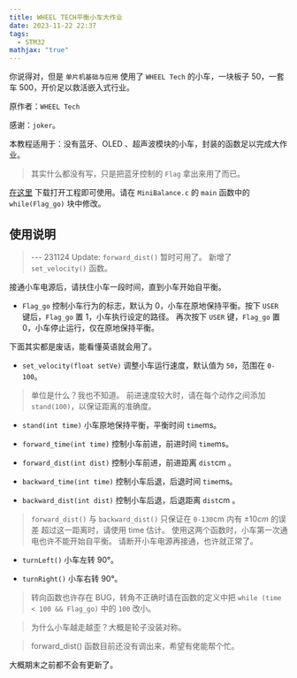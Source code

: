 ```yaml
---
title: WHEEL TECH平衡小车大作业
date: 2023-11-22 22:37
tags:
  - STM32
mathjax: "true"
---
```



你说得对，但是 `单片机基础与应用` 使用了 `WHEEL Tech` 的小车，一块板子 50，一套车 500，开价足以救活嵌入式行业。

原作者：`WHEEL Tech`

感谢：`joker`。

本教程适用于：没有蓝牙、OLED 、超声波模块的小车，封装的函数足以完成大作业。

> 其实什么都没有写，只是把蓝牙控制的 `Flag` 拿出来用了而已。

[在这里](https://pan.singledog233.top/d/tmp/3.WHEELTEC%20B570%20%E5%B9%B3%E8%A1%A1%E5%B0%8F%E8%BD%A6%E6%BA%90%E7%A0%81%EF%BC%88%E5%BA%93%E5%87%BD%E6%95%B0%E7%89%88%EF%BC%89.zip) 下载打开工程即可使用。请在 `MiniBalance.c` 的 `main` 函数中的 `while(Flag_go)` 块中修改。

## 使用说明

> --- 231124 Update:
> `forward_dist()` 暂时可用了。
> 新增了 `set_velocity()` 函数。

接通小车电源后，请扶住小车一段时间，直到小车开始自平衡。

- `Flag_go`
控制小车行为的标志，默认为 0，小车在原地保持平衡。按下 `USER` 键后，`Flag_go` 置 1，小车执行设定的路径。
再次按下 `USER` 键，`Flag_go` 置 0，小车停止运行，仅在原地保持平衡。

下面其实都是废话，能看懂英语就会用了。

- `set_velocity(float setVe)`
调整小车运行速度，默认值为 `50`，范围在 `0-100`。

> 单位是什么？我也不知道。
> 前进速度较大时，请在每个动作之间添加 `stand(100)`，以保证距离的准确度。

- `stand(int time)`
小车原地保持平衡，平衡时间 `time`ms。

- `forward_time(int time)`
控制小车前进，前进时间 `time`ms。

- `forward_dist(int dist)`
控制小车前进，前进距离 `dist`cm 。

- `backward_time(int time)`
控制小车后退，后退时间 `time`ms。

- `backward_dist(int dist)`
控制小车后退，后退距离 `dist`cm 。

> `forward_dist()` 与 `backward_dist()` 只保证在 `0-130`cm 内有 $\pm 10 cm$ 的误差
> 超过这一距离时，请使用 time 估计。
> 使用这两个函数时，小车第一次通电也许不能开始自平衡。
> 请断开小车电源再接通，也许就正常了。

- `turnLeft()`
小车左转 90°。

- `turnRight()`
小车右转 90°。

> 转向函数也许存在 BUG，转角不正确时请在函数的定义中把 `while (time < 100 && Flag_go)` 中的 `100` 改小。

> 为什么小车越走越歪？大概是轮子没装对称。

> forward_dist() 函数目前还没有调出来，希望有佬能帮个忙。

大概期末之前都不会有更新了。
